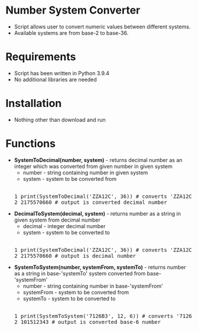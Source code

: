 # Number System Converter
<ul>
  <li>Script allows user to convert numeric values between different systems.</li>
  <li>Available systems are from base-2 to base-36.</li>
</ul>

# Requirements
<ul>
  <li>Script has been written in Python 3.9.4</li>
  <li>No additional libraries are needed</li>
</ul>

# Installation
<ul>
  <li>Nothing other than download and run</li>
</ul>

# Functions
<ul>
  <li>
    <b>SystemToDecimal(number, system)</b> - returns decimal number as an integer which was converted from given number in given system
    <br>
    <ul>
      <li>number - string containing number in given system</li>
      <li>system - system to be converted from</li>
    </ul>
    <br>
    <pre>1 print(SystemToDecimal('ZZA12C', 36)) # converts 'ZZA12C' from base-36 system<br>2 2175570660 # output is converted decimal number</pre>
  </li>
  
  <li>
    <b>DecimalToSystem(decimal, system)</b> - returns number as a string in given system from decimal number
    <br>
    <ul>
      <li>decimal - integer decimal number</li>
      <li>system - system to be converted to</li>
    </ul>
    <br>
    <pre>1 print(SystemToDecimal('ZZA12C', 36)) # converts 'ZZA12C' from base-36 system to decimal<br>2 2175570660 # output is decimal number</pre>
  </li>
  
  <li>
    <b>SystemToSystem(number, systemFrom, systemTo)</b> - returns number as a string in base-'systemTo' system converted from base-'systemFrom'
    <br>
    <ul>
      <li>number - string containing number in base-'systemFrom'</li>
      <li>systemFrom - system to be converted from</li>
      <li>systemTo - system to be converted to</li>
    </ul>
    <br>
    <pre>1 print(SystemToSystem('7126B3', 12, 6)) # converts '7126B3' from base-12 system to base-6<br>2 101512343 # output is converted base-6 number</pre>
  </li>
</ul>